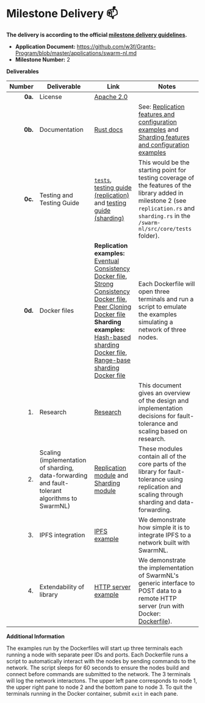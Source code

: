 # Milestone Delivery :mailbox:

**The delivery is according to the official [milestone delivery guidelines](https://github.com/w3f/Grants-Program/blob/master/docs/Support%20Docs/milestone-deliverables-guidelines.md).**  

* **Application Document:** https://github.com/w3f/Grants-Program/blob/master/applications/swarm-nl.md
* **Milestone Number:** 2

**Deliverables**

| Number | Deliverable | Link | Notes |
| -----: | ----------- | ------------- | ------- |
| **0a.** | License | [Apache 2.0](https://github.com/algorealmInc/SwarmNL/blob/main/LICENSE) | |
| **0b.** | Documentation | [Rust docs](https://algorealminc.github.io/SwarmNL/swarm-nl/index.html)| See: [Replication features and configuration examples](https://algorealminc.github.io/SwarmNL/swarm-nl/index.html#replication) and [Sharding features and configuration examples](https://algorealminc.github.io/SwarmNL/swarm-nl/index.html#sharding)|
| **0c.** | Testing and Testing Guide | [`tests`](https://github.com/algorealmInc/SwarmNL/tree/main/swarm-nl/src/core/tests), [testing guide (replication)](https://algorealminc.github.io/SwarmNL/swarm-nl/testing_guide/index.html#replication-tests) and [testing guide (sharding)](https://algorealminc.github.io/SwarmNL/swarm-nl/testing_guide/index.html#sharding-tests)| This would be the starting point for testing coverage of the features of the library added in milestone 2 (see `replication.rs` and `sharding.rs` in the `/swarm-nl/src/core/tests` folder). |
| **0d.** | Docker files | **Replication examples:** [Eventual Consistency Docker file](https://github.com/algorealmInc/SwarmNL/blob/main/examples/replication/eventual-consistency/Dockerfile), [Strong Consistency Docker file](https://github.com/algorealmInc/SwarmNL/blob/main/examples/replication/strong-consistency/Dockerfile), [Peer Cloning Docker file](https://github.com/algorealmInc/SwarmNL/blob/main/examples/replication/peer-cloning/Dockerfile) </br> **Sharding examples:** [Hash-based sharding Docker file](https://github.com/algorealmInc/SwarmNL/blob/main/examples/sharding/hash-based/Dockerfile), [Range-base sharding Docker file](https://github.com/algorealmInc/SwarmNL/blob/main/examples/sharding/range-based/Dockerfile) | Each Dockerfile will open three terminals and run a script to emulate the examples simulating a network of three nodes. |
| 1. | Research | [Research](https://github.com/algorealmInc/SwarmNL/blob/main/research.md) | This document gives an overview of the design and implementation decisions for fault-tolerance and scaling based on research. |
| 2. | Scaling (implementation of sharding, data-forwarding and fault-tolerant algorithms to SwarmNL) | [Replication module](https://github.com/algorealmInc/SwarmNL/blob/main/swarm-nl/src/core/replication.rs) and [Sharding module](https://github.com/algorealmInc/SwarmNL/blob/main/swarm-nl/src/core/sharding.rs) | These modules contain all of the core parts of the library for fault-tolerance using replication and scaling through sharding and data-forwarding. |
| 3. | IPFS integration | [IPFS example](https://github.com/algorealmInc/SwarmNL/tree/main/examples/ipfs) | We demonstrate how simple it is to integrate IPFS to a network built with SwarmNL. |
| 4. | Extendability of library | [HTTP server example](https://github.com/algorealmInc/SwarmNL/tree/main/examples/http-client) | We demonstrate the implementation of SwarmNL's generic interface to POST data to a remote HTTP server (run with Docker: [Dockerfile](https://github.com/algorealmInc/SwarmNL/tree/main/examples/http-client/Dockerfile)). |


**Additional Information**

The examples run by the Dockerfiles will start up three terminals each running a node with separate peer IDs and ports. Each Dockerfile runs a script to automatically interact with the nodes by sending commands to the network. The script sleeps for 60 seconds to ensure the nodes build and connect before commands are submitted to the network. The 3 terminals will log the network interactons. The upper left pane corresponds to node 1, the upper right pane to node 2 and the bottom pane to node 3. To quit the terminals running in the Docker container, submit `exit` in each pane.
